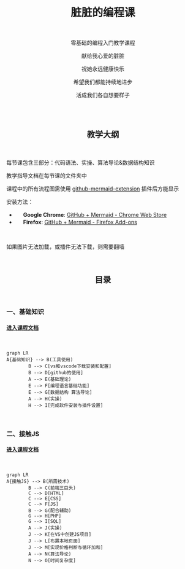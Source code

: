 # <center>脏脏的编程课</center>

<br/>

<center>

零基础的编程入门教学课程

献给我心爱的脏脏

祝她永远健康快乐

希望我们都能持续地进步

活成我们各自想要样子

</center>

<br/>

<br/>

## <center>教学大纲

<br/>

每节课包含三部分：代码语法、实操、算法导论&数据结构知识

教学指导文档在每节课的文件夹中

课程中的所有流程图需使用 [github-mermaid-extension](https://github.com/BackMarket/github-mermaid-extension) 插件后方能显示

安装方法：

- <img height="16" src="https://github.com/BackMarket/github-mermaid-extension/raw/master/resources/icons/chrome.svg?sanitize=true"> **Google Chrome**: [GitHub + Mermaid - Chrome Web Store](https://chrome.google.com/webstore/detail/github-%20-mermaid/goiiopgdnkogdbjmncgedmgpoajilohe)
- <img height="16" src="https://github.com/BackMarket/github-mermaid-extension/raw/master/resources/icons/firefox.svg?sanitize=true"> **Firefox**: [GitHub + Mermaid - Firefox Add-ons](https://addons.mozilla.org/en-GB/firefox/addon/github-mermaid/)

<br/>

如果图片无法加载，或插件无法下载，则需要翻墙

<br/>

## <center>目录

<br/>

### 一、基础知识

#### [进入课程文档](https://github.com/AngleOldPig/ZangZang-s-Coding-Course/blob/master/1.%20%E5%9F%BA%E7%A1%80%E7%9F%A5%E8%AF%86/基础知识.md)

<br/>

```mermaid
graph LR
A{基础知识} --> B(工具使用)
        B --> C[vs和vscode下载安装和配置]
        B --> D[github的使用]
        A --> E(基础理论)
        E --> F[编程语言基础功能]
        E --> G[数据结构 算法导论]
        A --> H(实操)
        H --> I[完成软件安装与插件设置]
```

<br/>

### 二、接触JS

#### [进入课程文档](https://github.com/AngleOldPig/ZangZang-s-Coding-Course/blob/master/2.%20%E6%8E%A5%E8%A7%A6JS/%E6%8E%A5%E8%A7%A6JS.md)

<br/>

```mermaid
graph LR
A{接触JS} --> B(所需技术)
        B --> C(前端三巨头)
        C --> D[HTML]
        C --> E[CSS]
        C --> F[JS]
        B --> G(配合辅助)
        G --> H[PHP]
        G --> I[SQL]
        A --> J(实操)
        J --> K[在VS中创建JS项目]
        J --> L[布置本地页面]
        J --> M[实现价格判断与循环加和]
        A --> N(算法导论)
        N --> O[时间复杂度]
```

<br/>

<br/>
